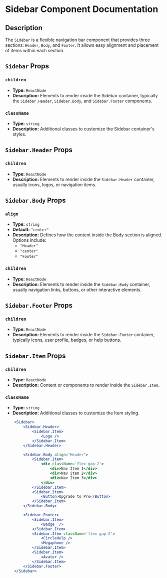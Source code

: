 # Sidebar Component Documentation

## Description

The `Sidebar` is a flexible navigation bar component that provides three sections: `Header`, `Body`, and `Footer`. It allows easy alignment and placement of items within each section.

## `Sidebar` Props

### `children`
- **Type:** `ReactNode`
- **Description:** Elements to render inside the Sidebar container, typically the `Sidebar.Header`, `Sidebar.Body`, and `Sidebar.Footer` components.

### `className`
- **Type:** `string`
- **Description:** Additional classes to customize the Sidebar container's styles.

## `Sidebar.Header` Props

### `children`
- **Type:** `ReactNode`
- **Description:** Elements to render inside the `Sidebar.Header` container, usually icons, logos, or navigation items.

## `Sidebar.Body` Props

### `align`
- **Type:** `string`
- **Default:** `"center"`
- **Description:** Defines how the content inside the Body section is aligned. Options include:
  - `"Header"`
  - `"center"`
  - `"Footer"`

### `children`
- **Type:** `ReactNode`
- **Description:** Elements to render inside the `Sidebar.Body` container, usually navigation links, buttons, or other interactive elements.

## `Sidebar.Footer` Props

### `children`
- **Type:** `ReactNode`
- **Description:** Elements to render inside the `Sidebar.Footer` container, typically icons, user profile, badges, or help buttons.

## `Sidebar.Item` Props

### `children`
- **Type:** `ReactNode`
- **Description:** Content or components to render inside the `Sidebar.Item`.

### `className`
- **Type:** `string`
- **Description:** Additional classes to customize the Item styling.

```jsx
    <Sidebar>
        <Sidebar.Header>
            <Sidebar.Item>
                <Logo />
            </Sidebar.Item>
        </Sidebar.Header>

        <Sidebar.Body align="Header">
            <Sidebar.Item>
                <div className='flex gap-2'>
                    <div>Nav Item 1</div>
                    <div>Nav item 2</div>
                    <div>Nav Item 3</div>
                </div>
            </Sidebar.Item>
            <Sidebar.Item>
                <Button>Upgrade to Pro</Button>
            </Sidebar.Item>
        </Sidebar.Body>

        <Sidebar.Footer>
            <Sidebar.Item>
                <Badge  />
            </Sidebar.Item>
            <Sidebar.Item className='flex gap-2'>
                <CircleHelp />
                <Megaphone />
            </Sidebar.Item>
            <Sidebar.Item>
                <Avatar />
            </Sidebar.Item>
        </Sidebar.Footer>
    </Sidebar>
```